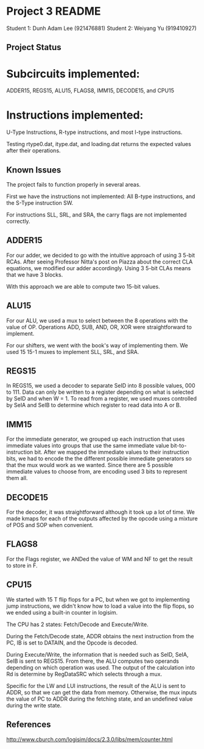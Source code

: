 # Project 3 README

Student 1: Dunh Adam Lee (921476881)
Student 2: Weiyang Yu (919410927)

## Project Status

# Subcircuits implemented:

ADDER15, REGS15, ALU15, FLAGS8, IMM15, DECODE15, and CPU15

# Instructions implemented:

U-Type Instructions, R-type instructions, and most I-type instructions.

Testing rtype0.dat, itype.dat, and loading.dat returns the expected values after their operations.


## Known Issues
The project fails to function properly in several areas. 

First we have the instructions not implemented: All B-type instructions, and the S-Type instruction SW.

For instructions SLL, SRL, and SRA, the carry flags are not implemented correctly.

## ADDER15

For our adder, we decided to go with the intuitive approach of using 3 5-bit RCAs. After seeing Professor Nitta's post on Piazza about the correct CLA equations, we modified our adder accordingly. Using 3 5-bit CLAs means that we have 3 blocks. 

With this approach we are able to compute two 15-bit values.

## ALU15

For our ALU, we used a mux to select between the 8 operations with the value of OP. Operations ADD, SUB, AND, OR, XOR were straightforward to implement. 

For our shifters, we went with the book's way of implementing them. We used 15 15-1 muxes to implement SLL, SRL, and SRA.

## REGS15

In REGS15, we used a decoder to separate SeID into 8 possible values, 000 to 111. Data can only be written to a register depending on what is selected by SeID and when W = 1. To read from a register, we used muxes controlled by SeIA and SeIB to determine which register to read data into A or B.

## IMM15

For the immediate generator, we grouped up each instruction that uses immediate values into groups that use the same immediate value bit-to-instruction bit. After we mapped the immediate values to their instruction bits, we had to encode the the different possible immediate generators so that the mux would work as we wanted. Since there are 5 possible immediate values to choose from, are encoding used 3 bits to represent them all.

## DECODE15

For the decoder, it was straightforward although it took up a lot of time. We made kmaps for each of the outputs affected by the opcode using a mixture of POS and SOP when convenient.

## FLAGS8

For the Flags register, we ANDed the value of WM and NF to get the result to store in F.

## CPU15

We started with 15 T flip flops for a PC, but when we got to implementing jump instructions, we didn't know how to load a value into the flip flops, so we ended using a built-in counter in logisim.

The CPU has 2 states: Fetch/Decode and Execute/Write.

During the Fetch/Decode state, ADDR obtains the next instruction from the PC, IB is set to DATAIN, and the Opcode is decoded.

During Execute/Write, the information that is needed such as SeID, SeIA, SeIB is sent to REGS15. From there, the ALU computes two operands depending on which operation was used. The output of the calculation into Rd is determine by RegDataSRC which selects through a mux.

Specific for the LW and LUI instructions, the result of the ALU is sent to ADDR, so that we can get the data from memory.
Otherwise, the mux inputs the value of PC to ADDR during the fetching state, and an undefined value during the write state.


## References
http://www.cburch.com/logisim/docs/2.3.0/libs/mem/counter.html

